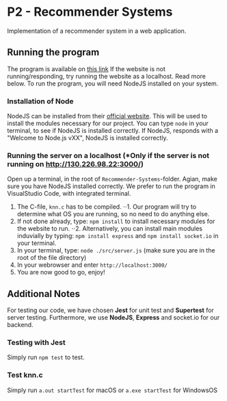 # P2 - Recommender Systems
Implementation of a recommender system in a web application.

## Running the program
The program is available on [this link](http://130.226.98.22:3000/)
If the website is not running/responding, try running the website as a localhost. Read more below.
To run the program, you will need NodeJS installed on your system.

### Installation of Node
NodeJS can be installed from their [official website](https://nodejs.org/en/download/). This will be used to install the modules necessary for our project. You can type `node` in your terminal, to see if NodeJS is installed correctly. If NodeJS, responds with a "Welcome to Node.js vXX", NodeJS is installed correctly.

### Running the server on a localhost (*Only if the server is not running on http://130.226.98.22:3000/)
Open up a terminal, in the root of `Recommender-Systems`-folder. Agian, make sure you have NodeJS installed correctly.
We prefer to run the program in VisualStudio Code, with integrated terminal.
1. The C-file, `knn.c` has to be compiled. 
⋅⋅1. Our program will try to determine what OS you are running, so no need to do anything else.
2. If not done already, type: `npm install` to install necessary modules for the website to run.
⋅⋅2. Alternatively, you can install main modules induvially by typing: `npm install express` and `npm install socket.io` in your terminal.
3. In your terminal, type: `node ./src/server.js` (make sure you are in the root of the file directory)
4. In your webrowser and enter `http://localhost:3000/`
5. You are now good to go, enjoy!

## Additional Notes
For testing our code, we have chosen **Jest** for unit test and **Supertest** for server testing.
Furthermore, we use **NodeJS**, **Express** and socket.io for our backend.

### Testing with Jest
Simply run `npm test` to test.

### Test knn.c
Simply run `a.out startTest` for macOS or `a.exe startTest` for WindowsOS

